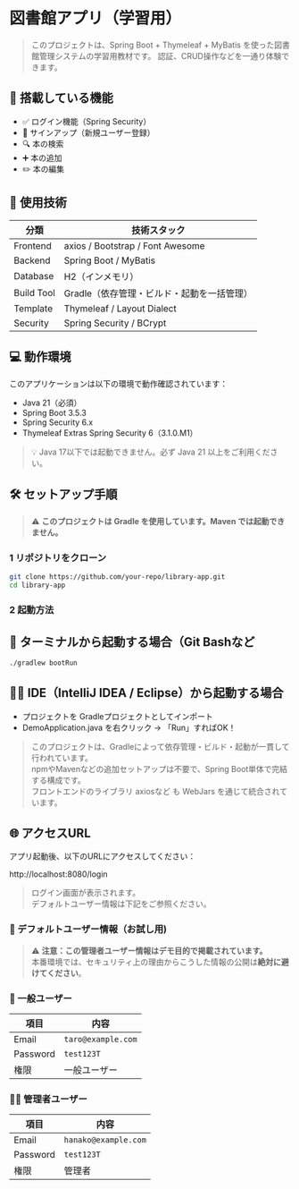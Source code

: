 # 図書館アプリ（学習用）

>このプロジェクトは、Spring Boot + Thymeleaf + MyBatis を使った図書館管理システムの学習用教材です。 
>認証、CRUD操作などを一通り体験できます。

## 🔧 搭載している機能
- ✅ ログイン機能（Spring Security）
- 📝 サインアップ（新規ユーザー登録）
- 🔍 本の検索
- ➕ 本の追加
- ✏️ 本の編集

## 🚀 使用技術

| 分類         | 技術スタック                                     |
|--------------|-------------------------------------------------|
| Frontend     | axios / Bootstrap / Font Awesome        |
| Backend      | Spring Boot / MyBatis                           |
| Database     | H2（インメモリ）                                |
| Build Tool   | Gradle（依存管理・ビルド・起動を一括管理）       |
| Template     | Thymeleaf / Layout Dialect                      |
| Security     | Spring Security / BCrypt                        |


## 💻 動作環境

このアプリケーションは以下の環境で動作確認されています：

- Java 21（必須）
- Spring Boot 3.5.3
- Spring Security 6.x
- Thymeleaf Extras Spring Security 6（3.1.0.M1）

> 💡 Java 17以下では起動できません。必ず Java 21 以上をご利用ください。

## 🛠️ セットアップ手順

> ⚠️ **このプロジェクトは Gradle を使用しています。Maven では起動できません。**

### 1 リポジトリをクローン

```bash
git clone https://github.com/your-repo/library-app.git
cd library-app
```

### 2 起動方法

##  🚀 ターミナルから起動する場合（Git Bashなど
```bash
./gradlew bootRun
```

##  🧑‍💻 IDE（IntelliJ IDEA / Eclipse）から起動する場合
- プロジェクトを Gradleプロジェクトとしてインポート
- DemoApplication.java を右クリック → 「Run」すればOK！
> このプロジェクトは、Gradleによって依存管理・ビルド・起動が一貫して行われています。  
> npmやMavenなどの追加セットアップは不要で、Spring Boot単体で完結する構成です。  
> フロントエンドのライブラリ axiosなど も WebJars を通じて統合されています。

## 🌐 アクセスURL
アプリ起動後、以下のURLにアクセスしてください： 

http://localhost:8080/login
> ログイン画面が表示されます。  
> デフォルトユーザー情報は下記をご参照ください。


### 👤 デフォルトユーザー情報（お試し用)
> ⚠️ **注意：この管理者ユーザー情報はデモ目的で掲載されています。**  
> 本番環境では、セキュリティ上の理由からこうした情報の公開は**絶対に避けてください**。

### 🧑‍ 一般ユーザー

| 項目       | 内容               |
|------------|--------------------|
| Email      | `taro@example.com` |
| Password   | `test123T`         |
| 権限       | 一般ユーザー       |

### 👩‍💼 管理者ユーザー

| 項目       | 内容               |
|------------|--------------------|
| Email      | `hanako@example.com` |
| Password   | `test123T`         |
| 権限       | 管理者             |
